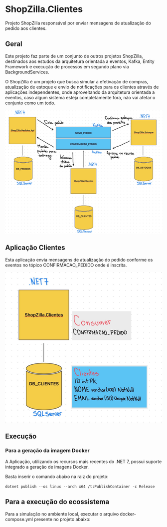 # ShopZilla.Clientes

Projeto ShopZilla responsável por enviar mensagens de atualização do pedido aos clientes.

## Geral

Este projeto faz parte de um conjunto de outros projetos ShopZilla, destinados aos estudos da arquitetura orientada a eventos, Kafka, Entity Framework e execução de processos em segundo plano via BackgroundServices.

O ShopZilla é um projeto que busca simular a efetivação de compras, atualização de estoque e envio de notificações para os clientes através de aplicações independentes, onde aproveitando da arquitetura orientada a eventos, caso algum sistema esteja completamente fora, não vai afetar o conjunto como um todo.

![alt text](https://github.com/felipetoscano/shopzilla_clientes-console-dotnet/blob/main/resources/shopzilla-geral.jpg)

## Aplicação Clientes 

Esta aplicação envia mensagens de atualização do pedido conforme os eventos no tópico CONFIRMACAO_PEDIDO onde é inscrita.

![alt text](https://github.com/felipetoscano/shopzilla_clientes-console-dotnet/blob/main/resources/shopzilla-clientes.jpg)

## Execução

### Para a geração da imagem Docker

A Aplicação, utilizando os recursos mais recentes do .NET 7, possui suporte integrado a geração de imagens Docker.

Basta inserir o comando abaixo na raiz do projeto: 

`
dotnet publish --os linux --arch x64 /t:PublishContainer -c Release
`

## Para a execução do ecossistema

Para a simulação no ambiente local, executar o arquivo docker-compose.yml presente no projeto abaixo:
